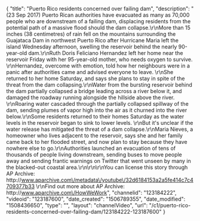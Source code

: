 {
    "title": "Puerto Rico residents concerned over failing dam",
    "description": "(23 Sep 2017) Puerto Rican authorities have evacuated as many as 70,000 people who are downstream of a failing dam, displacing residents from the potential path of a massive flood should the dam collapse.\r\nMore than 15 inches (38 centimetres) of rain fell on the mountains surrounding the Guajataca Dam in northwest Puerto Rico after Hurricane Maria left the island Wednesday afternoon, swelling the reservoir behind the nearly 90-year-old dam.\r\nRuth Doris Feliciano Hernandez left her home near the reservoir Friday with her 95-year-old mother, who needs oxygen to survive. \r\nHernandez, overcome with emotion, told how her neighbours were in a panic after authorities came and advised everyone to leave. \r\nShe returned to her home Saturday, and says she plans to stay in spite of the threat from the dam collapsing.\r\nWater from the bursting reservoir behind the dam partially collapsed a bridge leading across a river below it, and damaged the roadway running alongside the hillside above the river. \r\nRoaring water cascaded through the partially collapsed spillway of the dam, sending plumes of vapor high into the air as it churned into the river below.\r\nSome residents returned to their homes Saturday as the water levels in the reservoir began to sink to lower levels. \r\nBut it's unclear if the water release has mitigated the threat of a dam collapse.\r\nMaria Nieves, a homeowner who lives adjacent to the reservoir, says she and her family came back to her flooded street, and now plan to stay because they have nowhere else to go.\r\nAuthorities launched an evacuation of tens of thousands of people living downstream, sending buses to move people away and sending frantic warnings on Twitter that went unseen by many in the blacked-out coastal area.\r\n\r\n\r\nYou can license this story through AP Archive: http:\/\/www.aparchive.com\/metadata\/youtube\/32d6184153a2a5fe414c7c4709377b33 \r\nFind out more about AP Archive: http:\/\/www.aparchive.com\/HowWeWork",
    "channelid": "123184222",
    "videoid": "123187600",
    "date_created": "1506789355",
    "date_modified": "1508436650",
    "type": "",
    "layout": "channelVideo",
    "url": "\/c1\/puerto-rico-residents-concerned-over-failing-dam\/123184222-123187600"
}